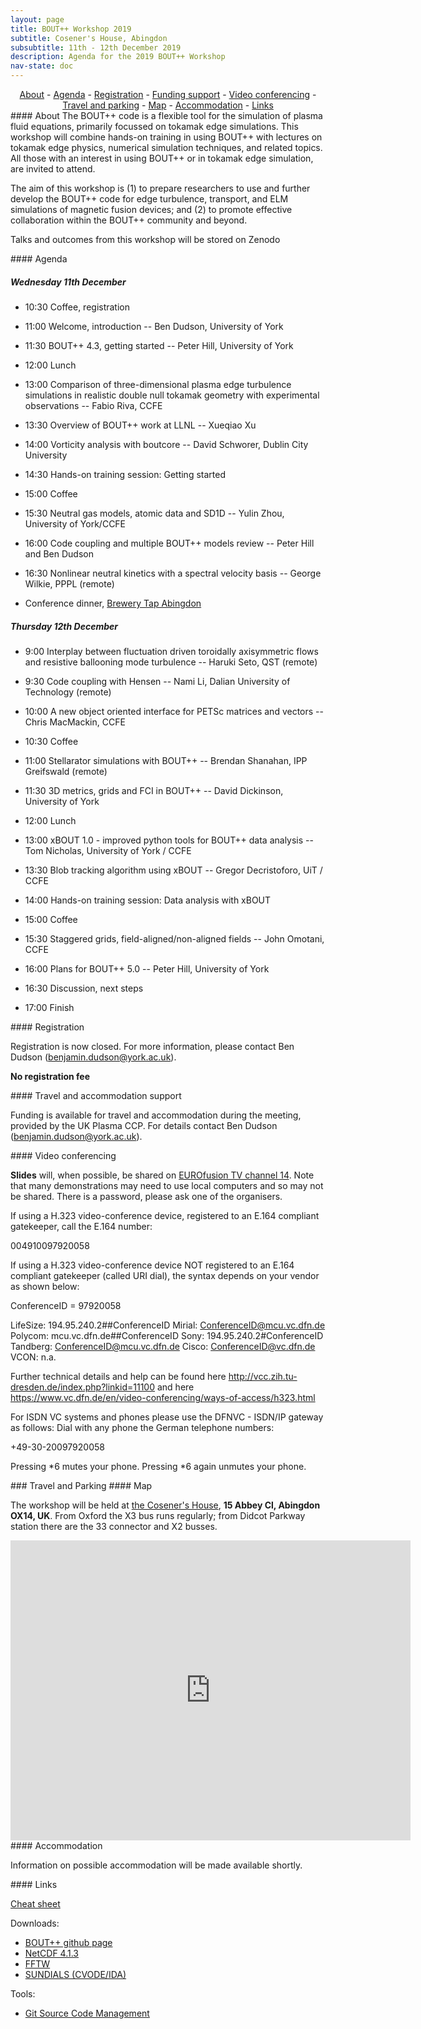 ```yaml
---
layout: page
title: BOUT++ Workshop 2019
subtitle: Cosener's House, Abingdon
subsubtitle: 11th - 12th December 2019
description: Agenda for the 2019 BOUT++ Workshop
nav-state: doc
---
```


<center> 
 <a href="#about">About</a> - <a href="#agenda">Agenda</a> - <a href="#registration">Registration</a>  -  <a href="#support">Funding support</a> - <a href="#vc">Video conferencing</a> - <a href="#travel">Travel and parking</a> - <a href="#map">Map</a>  -  <a href="#accommodation">Accommodation</a>  -  <a href="#links">Links</a>
</center> 

<a name="about"/>
#### About
The BOUT++ code is a flexible tool for the simulation of plasma fluid equations, primarily focussed on tokamak edge simulations. This workshop will combine hands-on training in using BOUT++ with lectures on tokamak edge physics, numerical simulation techniques, and related topics. All those with an interest in using BOUT++ or in tokamak edge simulation, are invited to attend.

The aim of this workshop is (1) to prepare researchers to use and further develop the BOUT++ code for edge turbulence, transport, and ELM simulations of magnetic fusion devices; and (2) to promote effective collaboration within the BOUT++ community and beyond.
 
Talks and outcomes from this workshop will be stored on Zenodo

<a name="agenda"/>
#### Agenda

##### Wednesday 11th December

* 10:30 Coffee, registration
* 11:00 Welcome, introduction -- Ben Dudson, University of York
* 11:30 BOUT++ 4.3, getting started -- Peter Hill, University of York

* 12:00 Lunch

* 13:00 Comparison of three-dimensional plasma edge turbulence simulations in realistic double null tokamak geometry with experimental observations -- Fabio Riva, CCFE
* 13:30 Overview of BOUT++ work at LLNL -- Xueqiao Xu
* 14:00 Vorticity analysis with boutcore -- David Schworer, Dublin City University
* 14:30 Hands-on training session: Getting started

* 15:00 Coffee

* 15:30 Neutral gas models, atomic data and SD1D -- Yulin Zhou, University of York/CCFE
* 16:00 Code coupling and multiple BOUT++ models review -- Peter Hill and Ben Dudson
* 16:30 Nonlinear neutral kinetics with a spectral velocity basis -- George Wilkie, PPPL (remote)

* Conference dinner, [Brewery Tap Abingdon](https://www.thebrewerytap.net)

##### Thursday 12th December

* 9:00 Interplay between fluctuation driven toroidally axisymmetric flows and resistive ballooning mode turbulence -- Haruki Seto, QST (remote)
* 9:30 Code coupling with Hensen -- Nami Li, Dalian University of Technology (remote)
* 10:00 A new object oriented interface for PETSc matrices and vectors -- Chris MacMackin, CCFE

* 10:30 Coffee

* 11:00 Stellarator simulations with BOUT++ -- Brendan Shanahan, IPP Greifswald (remote)
* 11:30 3D metrics, grids and FCI in BOUT++ -- David Dickinson, University of York

* 12:00 Lunch

* 13:00 xBOUT 1.0 - improved python tools for BOUT++ data analysis -- Tom Nicholas, University of York / CCFE
* 13:30 Blob tracking algorithm using xBOUT -- Gregor Decristoforo, UiT / CCFE
* 14:00 Hands-on training session: Data analysis with xBOUT

* 15:00 Coffee

* 15:30 Staggered grids, field-aligned/non-aligned fields -- John Omotani, CCFE
* 16:00 Plans for BOUT++ 5.0 -- Peter Hill, University of York
* 16:30 Discussion, next steps
* 17:00 Finish

<a name="registration"/>
#### Registration

Registration is now closed. For more information, please contact Ben Dudson
(benjamin.dudson@york.ac.uk).

**No registration fee**

<a name="support"/>
#### Travel and accommodation support

Funding is available for travel and accommodation during the meeting, provided by the UK Plasma CCP. For details contact Ben Dudson (benjamin.dudson@york.ac.uk).

<a name="vc"/>
#### Video conferencing

**Slides** will, when possible, be shared on [EUROfusion TV channel 14](https://tv.euro-fusion.org/channel14/home). Note that many demonstrations may need to use local computers
and so may not be shared. There is a password, please ask one of the organisers.

If using a H.323 video-conference device, registered to an E.164 compliant gatekeeper,
call the E.164 number:

   004910097920058

If using a H.323 video-conference device NOT registered to an E.164 compliant gatekeeper
(called URI dial), the syntax depends on your vendor as shown below:

ConferenceID = 97920058

LifeSize: 194.95.240.2##ConferenceID
Mirial:   ConferenceID@mcu.vc.dfn.de
Polycom:  mcu.vc.dfn.de##ConferenceID
Sony:     194.95.240.2#ConferenceID
Tandberg: ConferenceID@mcu.vc.dfn.de
Cisco:    ConferenceID@vc.dfn.de
VCON:     n.a.

Further technical details and help can be found here
        http://vcc.zih.tu-dresden.de/index.php?linkid=11100
and here
        https://www.vc.dfn.de/en/video-conferencing/ways-of-access/h323.html


For ISDN VC systems and phones please use the DFNVC - ISDN/IP gateway as follows:
Dial with any phone the German telephone numbers:

   +49-30-20097920058

Pressing \*6 mutes your phone. Pressing \*6 again unmutes your phone.

<a name="travel"/>
### Travel and Parking

<a name="map"/>
#### Map

The workshop will be held at [the Cosener's House](https://www.thecosenershouse.co.uk), **15 Abbey Cl, Abingdon OX14, UK**.
From Oxford the X3 bus runs regularly; from Didcot Parkway station there are the 33 connector and X2 busses.
<iframe src="https://www.google.com/maps/d/embed?mid=1pFQXs9S5M6cixQ99Gc6kWMGcthsdPuwX" width="640" height="480" frameborder="0" style="border:0;" allowfullscreen=""></iframe>

<a name="accommodation"/>
#### Accommodation

Information on possible accommodation will be made available shortly.

<a name="links"/>
#### Links

[Cheat sheet](cheat_sheet.html)

Downloads:

* [BOUT++ github page](https://github.com/boutproject/BOUT-dev)
* [NetCDF 4.1.3](http://www.unidata.ucar.edu/downloads/netcdf/netcdf-4_1_3/index.jsp)
* [FFTW](http://www.fftw.org/download.html)
* [SUNDIALS (CVODE/IDA)](http://computation.llnl.gov/casc/sundials/download/download.html)

Tools:

* [Git Source Code Management](http://git-scm.com)

